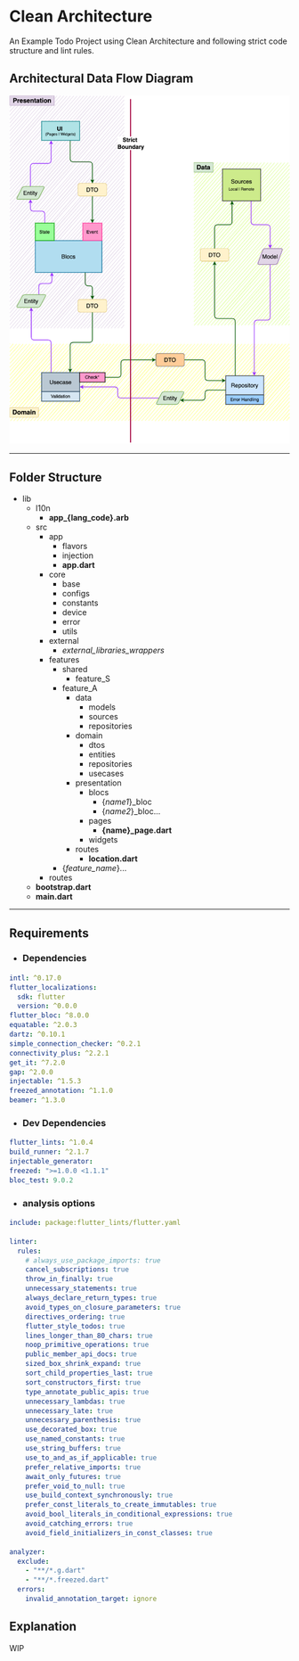 # Clean Architecture

An Example Todo Project using Clean Architecture and following strict
code structure and lint rules.

## Architectural Data Flow Diagram

![clean_architecture](baliza_clean_architecture_flow_diagram.png)

<hr>

## Folder Structure

- lib
  - l10n
    - **app\_{lang_code}.arb**
  - src
    - app
      - flavors
      - injection
      - **app.dart**
    - core
      - base
      - configs
      - constants
      - device
      - error
      - utils
    - external
      - _external_libraries_wrappers_
    - features
      - shared
        - feature_S
      - feature_A
        - data
          - models
          - sources
          - repositories
        - domain
          - dtos
          - entities
          - repositories
          - usecases
        - presentation
          - blocs
            - {_name1_}\_bloc
            - {_name2_}\_bloc...
          - pages
            - **{name}\_page.dart**
          - widgets
        - routes
          - **location.dart**
      - {_feature_name_}...
    - routes
  - **bootstrap.dart**
  - **main.dart**

<hr>

## Requirements

- ### Dependencies

```yaml
intl: ^0.17.0
flutter_localizations:
  sdk: flutter
  version: ^0.0.0
flutter_bloc: ^8.0.0
equatable: ^2.0.3
dartz: ^0.10.1
simple_connection_checker: ^0.2.1
connectivity_plus: ^2.2.1
get_it: ^7.2.0
gap: ^2.0.0
injectable: ^1.5.3
freezed_annotation: ^1.1.0
beamer: ^1.3.0
```

- ### Dev Dependencies

```yaml
flutter_lints: ^1.0.4
build_runner: ^2.1.7
injectable_generator:
freezed: ">=1.0.0 <1.1.1"
bloc_test: 9.0.2
```

- ### analysis options

```yaml
include: package:flutter_lints/flutter.yaml

linter:
  rules:
    # always_use_package_imports: true
    cancel_subscriptions: true
    throw_in_finally: true
    unnecessary_statements: true
    always_declare_return_types: true
    avoid_types_on_closure_parameters: true
    directives_ordering: true
    flutter_style_todos: true
    lines_longer_than_80_chars: true
    noop_primitive_operations: true
    public_member_api_docs: true
    sized_box_shrink_expand: true
    sort_child_properties_last: true
    sort_constructors_first: true
    type_annotate_public_apis: true
    unnecessary_lambdas: true
    unnecessary_late: true
    unnecessary_parenthesis: true
    use_decorated_box: true
    use_named_constants: true
    use_string_buffers: true
    use_to_and_as_if_applicable: true
    prefer_relative_imports: true
    await_only_futures: true
    prefer_void_to_null: true
    use_build_context_synchronously: true
    prefer_const_literals_to_create_immutables: true
    avoid_bool_literals_in_conditional_expressions: true
    avoid_catching_errors: true
    avoid_field_initializers_in_const_classes: true

analyzer:
  exclude:
    - "**/*.g.dart"
    - "**/*.freezed.dart"
  errors:
    invalid_annotation_target: ignore
```

## Explanation

WIP
